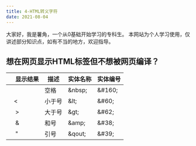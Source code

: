 ```yaml
---
title: 4-HTML转义字符
date: 2021-08-04
---
```


大家好，我是薯角，一个从0基础开始学习的专科生。
本网站为个人学习使用，仅讲述部分知识点，如有不当的地方，欢迎指导。


## 想在网页显示HTML标签但不想被网页编译？

| &nbsp;&nbsp;&nbsp;&nbsp;显示结果 | 描述 | 实体名称 | 实体编号 |
| --- | --- | --- | --- |
|  | 空格 |  &amp;nbsp; | &amp;#160; |
| &nbsp;&nbsp;&nbsp;&lt; | 小于号 | &amp;lt; | &amp;#60; |
| &nbsp;&nbsp;&nbsp;&nbsp;&gt; | 大于号 | &amp;gt; | &amp;#62; |
| &nbsp;&nbsp;&nbsp;&nbsp;&amp; | 和号 | &amp;amp; | &amp;#38; |
| &nbsp;&nbsp;&nbsp;&nbsp;&quot; | 引号 | &amp;qout; | &amp;#39; |
